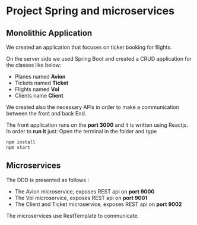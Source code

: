 # Project Spring and microservices

## Monolithic Application

We created an application that focuses on ticket booking for flights.

On the server side we used Spring Boot and created a CRUD application for the classes like below:

* Planes named **Avion**
* Tickets named **Ticket**
* Flights named **Vol**
* Clients name **Client**

We created also the necessary APIs in order to make a communication between the front and back End.

The front application runs on the **port 3000** and it is written using Reactjs. In order to **run it** just: 
Open the terminal in the folder and type

```
npm install
npm start
```

## Microservices

The DDD is presented as follows : 
* The Avion microservice, exposes REST api on **port 9000**
* The Vol microservice, exposes REST api on **port 9001**
* The Client and Ticket microservice, exposes REST api on **port 9002**

The microservices use RestTemplate to communicate.
